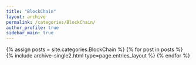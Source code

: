 ```yaml
---
title: "BlockChain"
layout: archive
permalink: /categories/BlockChain/
author_profile: true
sidebar_main: true
---
```



{% assign posts = site.categories.BlockChain %}
{% for post in posts %} {% include archive-single2.html type=page.entries_layout %} {% endfor %}